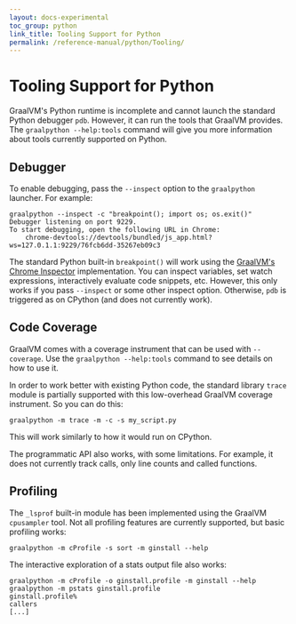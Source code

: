 ```yaml
---
layout: docs-experimental
toc_group: python
link_title: Tooling Support for Python
permalink: /reference-manual/python/Tooling/
---
```

# Tooling Support for Python

GraalVM's Python runtime is incomplete and cannot launch the standard Python debugger `pdb`.
However, it can run the tools that GraalVM provides.
The `graalpython --help:tools` command will give you more information about tools currently supported on Python.

## Debugger

To enable debugging, pass the `--inspect` option to the `graalpython` launcher.
For example:
```shell
graalpython --inspect -c "breakpoint(); import os; os.exit()"
Debugger listening on port 9229.
To start debugging, open the following URL in Chrome:
    chrome-devtools://devtools/bundled/js_app.html?ws=127.0.1.1:9229/76fcb6dd-35267eb09c3
```

The standard Python built-in `breakpoint()` will work using the [GraalVM's Chrome Inspector](../../tools/chrome-debugger.md) implementation.
You can inspect variables, set watch expressions, interactively evaluate code snippets, etc.
However, this only works if you pass `--inspect` or some other inspect option. Otherwise, `pdb` is triggered as on CPython (and does not currently work).

## Code Coverage

GraalVM comes with a coverage instrument that can be used with `--coverage`.
Use the `graalpython --help:tools` command to see details on how to use it.

In order to work better with existing Python code, the standard library `trace` module is partially supported with this low-overhead GraalVM coverage instrument.
So you can do this:
```shell
graalpython -m trace -m -c -s my_script.py
```

This will work similarly to how it would run on CPython.

The programmatic API also works, with some limitations.
For example, it does not currently track calls, only line counts and called functions.

## Profiling

The `_lsprof` built-in module has been implemented using the GraalVM `cpusampler` tool.
Not all profiling features are currently supported, but basic profiling works:
```shell
graalpython -m cProfile -s sort -m ginstall --help
```

The interactive exploration of a stats output file also works:
```shell
graalpython -m cProfile -o ginstall.profile -m ginstall --help
graalpython -m pstats ginstall.profile
ginstall.profile%
callers
[...]
```
